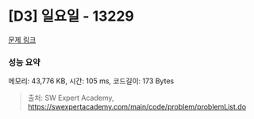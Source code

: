 # [D3] 일요일 - 13229 

[문제 링크](https://swexpertacademy.com/main/code/problem/problemDetail.do?contestProbId=AX0SaDW6L2oDFASs) 

### 성능 요약

메모리: 43,776 KB, 시간: 105 ms, 코드길이: 173 Bytes



> 출처: SW Expert Academy, https://swexpertacademy.com/main/code/problem/problemList.do